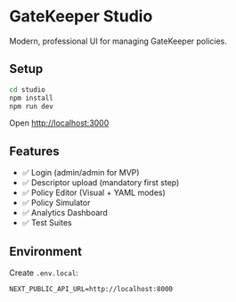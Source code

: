 # GateKeeper Studio

Modern, professional UI for managing GateKeeper policies.

## Setup

```bash
cd studio
npm install
npm run dev
```

Open [http://localhost:3000](http://localhost:3000)

## Features

- ✅ Login (admin/admin for MVP)
- ✅ Descriptor upload (mandatory first step)
- ✅ Policy Editor (Visual + YAML modes)
- ✅ Policy Simulator
- ✅ Analytics Dashboard
- ✅ Test Suites

## Environment

Create `.env.local`:
```
NEXT_PUBLIC_API_URL=http://localhost:8000
```

